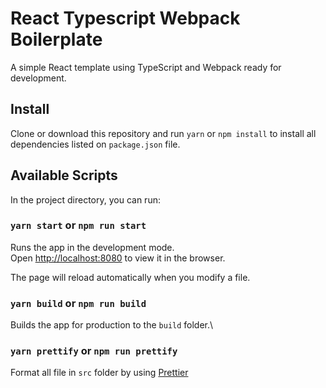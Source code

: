 # React Typescript Webpack Boilerplate

A simple React template using TypeScript and Webpack ready for development.

## Install

Clone or download this repository and run `yarn` or `npm install` to install all
dependencies listed on `package.json` file.

## Available Scripts

In the project directory, you can run:

### `yarn start` or `npm run start`

Runs the app in the development mode.\
Open [http://localhost:8080](http://localhost:8080) to view it in the browser.

The page will reload automatically when you modify a file.

### `yarn build` or `npm run build`

Builds the app for production to the `build` folder.\

### `yarn prettify` or `npm run prettify`

Format all file in `src` folder by using [Prettier](https://prettier.io/)
